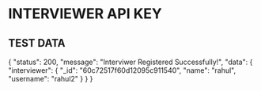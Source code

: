 # INTERVIEWER API KEY

## TEST DATA
{
    "status": 200,
    "message": "Interviwer Registered Successfully!",
    "data": {
        "interviewer": {
            "_id": "60c72517f60d12095c911540",
            "name": "rahul",
            "username": "rahul2"
        }
    }
}
